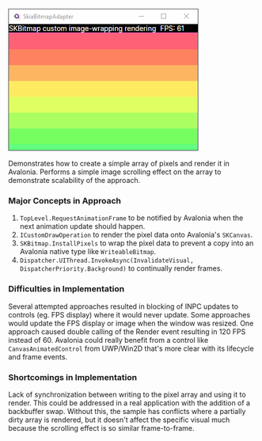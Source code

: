 ![Demo Screenshot](Assets/skbitmapscroll.gif)

Demonstrates how to create a simple array of pixels and render it in Avalonia. Performs a simple image scrolling effect on the array to demonstrate scalability of the approach.

### Major Concepts in Approach
1. `TopLevel.RequestAnimationFrame` to be notified by Avalonia when the next animation update should happen.
2. `ICustomDrawOperation` to render the pixel data onto Avalonia's `SKCanvas`.
3. `SKBitmap.InstallPixels` to wrap the pixel data to prevent a copy into an Avalonia native type like `WriteableBitmap`.
4. `Dispatcher.UIThread.InvokeAsync(InvalidateVisual, DispatcherPriority.Background)` to continually render frames.

### Difficulties in Implementation

Several attempted approaches resulted in blocking of INPC updates to controls (eg. FPS display) where it would never update. Some approaches would update the FPS display or image 
when the window was resized. One approach caused double calling of the Render event resulting in 120 FPS instead of 60. Avalonia could really benefit from a control 
like `CanvasAnimatedControl` from UWP/Win2D that's more clear with its lifecycle and frame events.

### Shortcomings in Implementation

Lack of synchronization between writing to the pixel array and using it to render. This could be addressed in a real 
application with the addition of a backbuffer swap. Without this, the sample has conflicts where a partially 
dirty array is rendered, but it doesn't affect the specific visual much because the scrolling effect is so similar frame-to-frame.
